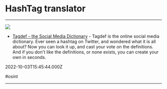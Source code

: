 # HashTag translator

---

![](https://assets.tagdef.com/img/tagfdef-og-image.jpg)

- [Tagdef - the Social Media Dictionary](https://tagdef.com/en) - Tagdef is the online social media dictionary. Ever seen a hashtag on Twitter, and wondered what it is all about? Now you can look it up, and cast your vote on the definitions. And if you don't like the definitions, or none exists, you can create your own in seconds.

2022-10-03T15:45:44.000Z

#osint

---

